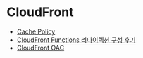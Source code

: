 # CloudFront

- [Cache Policy](./cache-policy/ko.md)
- [CloudFront Functions 리다이렉션 구성 후기](./cloudfront-functions-redirection/ko.md)
- [CloudFront OAC](./cloudfront-oac/ko.md)
